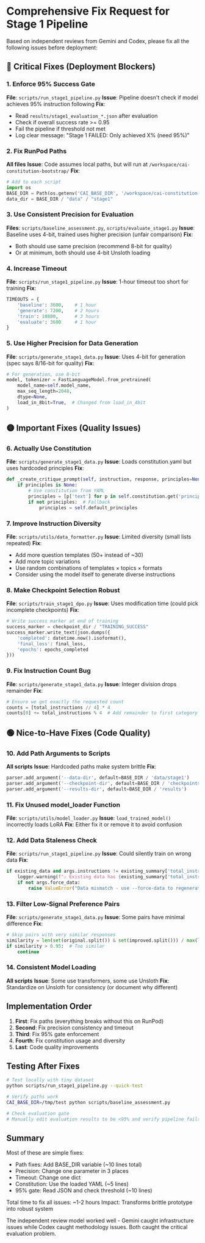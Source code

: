 # Comprehensive Fix Request for Stage 1 Pipeline

Based on independent reviews from Gemini and Codex, please fix all the following issues before deployment:

## 🔴 Critical Fixes (Deployment Blockers)

### 1. Enforce 95% Success Gate
**File**: `scripts/run_stage1_pipeline.py`
**Issue**: Pipeline doesn't check if model achieves 95% instruction following
**Fix**: 
- Read `results/stage1_evaluation_*.json` after evaluation
- Check if overall success rate >= 0.95
- Fail the pipeline if threshold not met
- Log clear message: "Stage 1 FAILED: Only achieved X% (need 95%)"

### 2. Fix RunPod Paths
**All files**
**Issue**: Code assumes local paths, but will run at `/workspace/cai-constitution-bootstrap/`
**Fix**:
```python
# Add to each script
import os
BASE_DIR = Path(os.getenv('CAI_BASE_DIR', '/workspace/cai-constitution-bootstrap'))
data_dir = BASE_DIR / "data" / "stage1"
```

### 3. Use Consistent Precision for Evaluation
**Files**: `scripts/baseline_assessment.py`, `scripts/evaluate_stage1.py`
**Issue**: Baseline uses 4-bit, trained uses higher precision (unfair comparison)
**Fix**: 
- Both should use same precision (recommend 8-bit for quality)
- Or at minimum, both should use 4-bit Unsloth loading

### 4. Increase Timeout
**File**: `scripts/run_stage1_pipeline.py`
**Issue**: 1-hour timeout too short for training
**Fix**:
```python
TIMEOUTS = {
    'baseline': 3600,    # 1 hour
    'generate': 7200,    # 2 hours  
    'train': 10800,      # 3 hours
    'evaluate': 3600     # 1 hour
}
```

### 5. Use Higher Precision for Data Generation
**File**: `scripts/generate_stage1_data.py`
**Issue**: Uses 4-bit for generation (spec says 8/16-bit for quality)
**Fix**:
```python
# For generation, use 8-bit
model, tokenizer = FastLanguageModel.from_pretrained(
    model_name=self.model_name,
    max_seq_length=2048,
    dtype=None,
    load_in_8bit=True,  # Changed from load_in_4bit
)
```

## 🟡 Important Fixes (Quality Issues)

### 6. Actually Use Constitution
**File**: `scripts/generate_stage1_data.py`
**Issue**: Loads constitution.yaml but uses hardcoded principles
**Fix**:
```python
def _create_critique_prompt(self, instruction, response, principles=None):
    if principles is None:
        # Use constitution from YAML
        principles = [p['text'] for p in self.constitution.get('principles', [])]
        if not principles:  # Fallback
            principles = self.default_principles
```

### 7. Improve Instruction Diversity
**File**: `scripts/utils/data_formatter.py`
**Issue**: Limited diversity (small lists repeated)
**Fix**:
- Add more question templates (50+ instead of ~30)
- Add more topic variations
- Use random combinations of templates × topics × formats
- Consider using the model itself to generate diverse instructions

### 8. Make Checkpoint Selection Robust
**File**: `scripts/train_stage1_dpo.py`
**Issue**: Uses modification time (could pick incomplete checkpoints)
**Fix**:
```python
# Write success marker at end of training
success_marker = checkpoint_dir / "TRAINING_SUCCESS"
success_marker.write_text(json.dumps({
    'completed': datetime.now().isoformat(),
    'final_loss': final_loss,
    'epochs': epochs_completed
}))
```

### 9. Fix Instruction Count Bug
**File**: `scripts/generate_stage1_data.py`
**Issue**: Integer division drops remainder
**Fix**:
```python
# Ensure we get exactly the requested count
counts = [total_instructions // 4] * 4
counts[0] += total_instructions % 4  # Add remainder to first category
```

## 🟢 Nice-to-Have Fixes (Code Quality)

### 10. Add Path Arguments to Scripts
**All scripts**
**Issue**: Hardcoded paths make system brittle
**Fix**:
```python
parser.add_argument('--data-dir', default=BASE_DIR / 'data/stage1')
parser.add_argument('--checkpoint-dir', default=BASE_DIR / 'checkpoints/stage1')
parser.add_argument('--results-dir', default=BASE_DIR / 'results')
```

### 11. Fix Unused model_loader Function
**File**: `scripts/utils/model_loader.py`
**Issue**: `load_trained_model()` incorrectly loads LoRA
**Fix**: Either fix it or remove it to avoid confusion

### 12. Add Data Staleness Check
**File**: `scripts/run_stage1_pipeline.py`
**Issue**: Could silently train on wrong data
**Fix**:
```python
if existing_data and args.instructions != existing_summary['total_instructions']:
    logger.warning(f"⚠️ Existing data has {existing_summary['total_instructions']} instructions, but you requested {args.instructions}")
    if not args.force_data:
        raise ValueError("Data mismatch - use --force-data to regenerate")
```

### 13. Filter Low-Signal Preference Pairs
**File**: `scripts/generate_stage1_data.py`
**Issue**: Some pairs have minimal difference
**Fix**:
```python
# Skip pairs with very similar responses
similarity = len(set(original.split()) & set(improved.split())) / max(len(original.split()), len(improved.split()))
if similarity > 0.95:  # Too similar
    continue
```

### 14. Consistent Model Loading
**All scripts**
**Issue**: Some use transformers, some use Unsloth
**Fix**: Standardize on Unsloth for consistency (or document why different)

## Implementation Order

1. **First**: Fix paths (everything breaks without this on RunPod)
2. **Second**: Fix precision consistency and timeout
3. **Third**: Fix 95% gate enforcement
4. **Fourth**: Fix constitution usage and diversity
5. **Last**: Code quality improvements

## Testing After Fixes

```bash
# Test locally with tiny dataset
python scripts/run_stage1_pipeline.py --quick-test

# Verify paths work
CAI_BASE_DIR=/tmp/test python scripts/baseline_assessment.py

# Check evaluation gate
# Manually edit evaluation results to be <95% and verify pipeline fails
```

## Summary

Most of these are simple fixes:
- Path fixes: Add BASE_DIR variable (~10 lines total)
- Precision: Change one parameter in 3 places
- Timeout: Change one dict
- Constitution: Use the loaded YAML (~5 lines)
- 95% gate: Read JSON and check threshold (~10 lines)

Total time to fix all issues: ~1-2 hours
Impact: Transforms brittle prototype into robust system

The independent review model worked well - Gemini caught infrastructure issues while Codex caught methodology issues. Both caught the critical evaluation problem.
